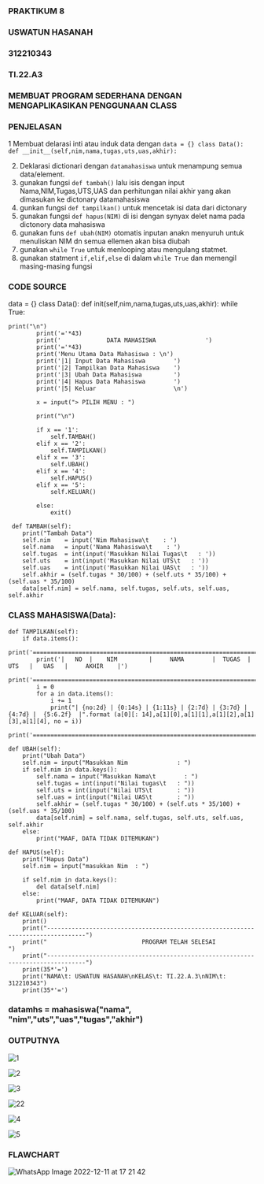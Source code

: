 ### PRAKTIKUM 8
### USWATUN HASANAH
### 312210343
### TI.22.A3
### MEMBUAT PROGRAM SEDERHANA DENGAN MENGAPLIKASIKAN PENGGUNAAN CLASS
### PENJELASAN
1 Membuat delarasi inti atau induk data dengan
`data = {}
class Data():
     def __init__(self,nim,nama,tugas,uts,uas,akhir):`
    
2. Deklarasi dictionari dengan `datamahasiswa` untuk menampung semua data/element.
3. gunakan fungsi `def tambah()` lalu isis dengan input Nama,NIM,Tugas,UTS,UAS dan perhitungan nilai akhir yang akan dimasukan ke dictonary datamahasiswa
4. gunkan fungsi `def tampilkan()` untuk mencetak isi data dari dictonary
5. gunakan fungsi `def hapus(NIM)` di isi dengan synyax delet nama pada dictonory data mahasiswa
6. gunakan funs `def ubah(NIM)` otomatis inputan anakn menyuruh untuk menuliskan NIM dn semua ellemen akan bisa diubah
7. gunakan `while True` untuk menlooping atau mengulang statmet.
8. gunakan statment `if,elif,else` di dalam `while True` dan memengil masing-masing fungsi

### CODE SOURCE
data = {} class Data(): def init(self,nim,nama,tugas,uts,uas,akhir): while True:
```
print("\n")
        print('='*43)
        print('             DATA MAHASISWA              ')
        print('='*43)
        print('Menu Utama Data Mahasiswa : \n')
        print('|1| Input Data Mahasiswa        ')
        print('|2| Tampilkan Data Mahasiswa    ')
        print('|3| Ubah Data Mahasiswa         ')
        print('|4| Hapus Data Mahasiswa        ')
        print('|5| Keluar                      \n')

        x = input("> PILIH MENU : ")

        print("\n")

        if x == '1':
            self.TAMBAH()
        elif x == '2':
            self.TAMPILKAN()
        elif x == '3':
            self.UBAH()
        elif x == '4':
            self.HAPUS()
        elif x == '5':
            self.KELUAR()

        else:
            exit()

 def TAMBAH(self):
    print("Tambah Data")
    self.nim    = input('Nim Mahasiswa\t    : ')
    self.nama   = input('Nama Mahasiswa\t    : ')
    self.tugas  = int(input('Masukkan Nilai Tugas\t   : '))
    self.uts    = int(input('Masukkan Nilai UTS\t   : '))
    self.uas    = int(input('Masukkan Nilai UAS\t   : '))
    self.akhir = (self.tugas * 30/100) + (self.uts * 35/100) + (self.uas * 35/100)
    data[self.nim] = self.nama, self.tugas, self.uts, self.uas, self.akhir
```

### CLASS MAHASISWA(Data):
```
def TAMPILKAN(self):
    if data.items():
        print('==================================================================================================================')
        print('|   NO  |    NIM         |     NAMA        |  TUGAS  |   UTS   |   UAS   |     AKHIR    |')
        print('==================================================================================================================')
        i = 0
        for a in data.items():
            i += 1
            print("| {no:2d} | {0:14s} | {1:11s} | {2:7d} | {3:7d} | {4:7d} |  {5:6.2f}  |".format (a[0][: 14],a[1][0],a[1][1],a[1][2],a[1][3],a[1][4], no = i))
            print('===============================================================================================================')

def UBAH(self):
    print("Ubah Data")
    self.nim = input("Masukkan Nim              : ")
    if self.nim in data.keys():
        self.nama = input("Masukkan Nama\t        : ")
        self.tugas = int(input("Nilai tugas\t   : "))
        self.uts = int(input("Nilai UTS\t       : "))
        self.uas = int(input("Nilai UAS\t       : "))
        self.akhir = (self.tugas * 30/100) + (self.uts * 35/100) + (self.uas * 35/100)
        data[self.nim] = self.nama, self.tugas, self.uts, self.uas, self.akhir
    else:
        print("MAAF, DATA TIDAK DITEMUKAN")

def HAPUS(self):
    print("Hapus Data")
    self.nim = input("masukkan Nim  : ")

    if self.nim in data.keys():
        del data[self.nim]
    else:
        print("MAAF, DATA TIDAK DITEMUKAN")

def KELUAR(self):
    print()
    print("---------------------------------------------------------------------------------")
    print("                           PROGRAM TELAH SELESAI                    ")
    print("---------------------------------------------------------------------------------")
    print(35*'=')
    print("NAMA\t: USWATUN HASANAH\nKELAS\t: TI.22.A.3\nNIM\t: 312210343")
    print(35*'=')
```

### datamhs = mahasiswa("nama", "nim","uts","uas","tugas","akhir")

### OUTPUTNYA
![1](https://user-images.githubusercontent.com/115516474/206897611-cefc7378-4316-4a57-b506-481f102501cc.png)

![2](https://user-images.githubusercontent.com/115516474/206897626-708b928e-9eaf-431e-bd57-7fdca01d3341.png)

![3](https://user-images.githubusercontent.com/115516474/206897795-a83c791d-d277-400b-aa17-b70cffe096e1.png)


![22](https://user-images.githubusercontent.com/115516474/206897674-41095fe6-db48-4264-92a7-46d235290b64.png)

![4](https://user-images.githubusercontent.com/115516474/206897685-9195de43-fc29-45b1-90ac-049ecfed2b9d.png)

![5](https://user-images.githubusercontent.com/115516474/206897692-ebd9cbfe-89fe-4ed3-9947-94da24dc100c.png)

### FLAWCHART

![WhatsApp Image 2022-12-11 at 17 21 42](https://user-images.githubusercontent.com/115516474/206898464-7207df04-37a9-48ab-80ca-33d0d03ca5c8.jpeg)








